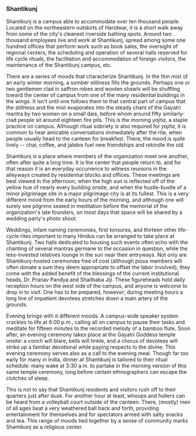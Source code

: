 ### Shantikunj

Shantikunj is a campus able to accommodate over ten thousand people. Located on the northeastern outskirts of Haridwar, it is a short walk away from some of the city's cleanest riverside bathing spots. Around two thousand employees live and work at Shantikunj, spread among some one hundred offices that perform work such as book sales, the oversight of regional centers, the scheduling and operation of several halls reserved for life cycle rituals, the facilitation and accommodation of foreign visitors, the maintenance of the Shantikunj campus, etc.

There are a series of moods that characterize Shantikunj. In the thin mist of an early winter morning, a somber stillness fills the grounds. Perhaps one or two gentlemen clad in saffron robes and woolen shawls will be shuffling toward the center of campus from one of the many residential buildings in the wings. It isn't until one follows them to that central part of campus that the stillness and the mist evaporates into the steady chant of the Gayatri mantra by two women on a small dais, before whom around fifty similarly-clad people sit around eighteen fire pits. This is the morning _yajña_, a staple practice on campus. Although ritual sobriety is also required for _yajña_, it is common to hear amicable conversations immediately after the rite, when people usually head to the canteen for breakfast. There, the mood is quite lively -- chai, coffee, and jalebis fuel new friendships and rekindle the old.

Shantikunj is a place where members of the organization meet one another, often after quite a long time. It is the center that people return to, and for that reason it is an everyday occurrence to witness reunions in the alleyways created by residential blocks and offices. These meetings are best viewed in the afternoon, when the high sun is reflected off of the yellow hue of nearly every building onsite, and when the hustle-bustle of a minor pilgrimage site in a major pilgrimage city is at its fullest. This is a very different mood from the early hours of the morning, and although one will surely see pilgrims seated in meditation before the memorial of the organization's late founders, on most days that space will be shared by a wedding party's photo shoot.

Weddings, infant naming ceremonies, first tonsures, and thirteen other life-cycle rites important to many Hindus can be arranged to take place at Shantikunj. Two halls dedicated to housing such events often echo with the chanting of several mantras germane to the occasion in question, while the less-invested relatives lounge in the sun near their entryways. Not only are Shantikunj-hosted ceremonies free of cost (although pious members will often donate a sum they deem appropriate to offset the labor involved), they come with the added benefit of the blessings of the current institutional heads, Dr. Pranav Pandya and Shailbaba Jiji. These figureheads hold daily reception hours on the west side of the campus, and anyone is welcome to drop in to visit. One has to be prepared, however; during meeting hours a long line of impatient devotees stretches down a main artery of the grounds.

Evening brings with it different moods. A campus-wide speaker system crackles to life at 6:00 p.m., calling all on campus to pause their tasks and meditate for fifteen minutes to the recorded melody of a bamboo flute. Soon after, an evening ceremony takes place at the Gayatri Goddess temple onsite: a conch will blare, bells will tinkle, and a chorus of devotees will strike up a familiar devotional while paying respects to the divine. This evening ceremony serves also as a call to the evening meal. Though far too early for many in India, dinner at Shantikunj is tailored to their ritual schedule: many wake at 3:30 a.m. to partake in the morning version of this same temple ceremony, long before certain ethnographers can escape the clutches of sleep.

This is not to say that Shantikunj residents and visitors rush off to their quarters just after dusk. For another hour at least, whoops and hollers can be heard from a volleyball court outside of the canteen. There, (mostly) men of all ages beat a very weathered ball back and forth, providing entertainment for themselves and for spectators armed with salty snacks and tea. This range of moods tied together by a sense of community marks Shantikunj as a religious center.
